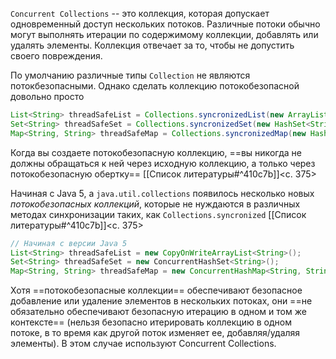 `Concurrent Collections` -- это коллекция, которая допускает одновременный доступ нескольких потоков. Различные потоки обычно могут выполнять итерации по содержимому коллекции, добавлять или удалять элементы. Коллекция отвечает за то, чтобы не допустить своего повреждения.

По умолчанию различные типы `Collection` не являются потокбезопасными. Однако сделать коллекцию потокобезопасной довольно просто
```java
List<String> threadSafeList = Collections.syncronizedList(new ArrayList<String>());
Set<String> threadSafeSet = Collections.syncronizedSet(new HashSet<String>());
Map<String, String> threadSafeMap = Collections.syncronizedMap(new HashMap<String, String>());
```

Когда вы создаете потокобезопасную коллекцию, ==вы никогда не должны обращаться к ней через исходную коллекцию, а только через потокобезопасную обертку== [[Список литературы#^410c7b]]<c. 375>

Начиная с Java 5, а `java.util.collections` появилось несколько новых _потокобезопасных коллекций_, которые не нуждаются в различных методах синхронизации таких, как `Collections.syncronized` [[Список литературы#^410c7b]]<c. 375>
```java
// Начиная с версии Java 5
List<String> threadSafeList = new CopyOnWriteArrayList<String>();
Set<String> threadSafeSet = new ConcurrentHashSet<String>();
Map<String, String> threadSafeMap = new ConcurrentHashMap<String, String>();
```

Хотя ==потокобезопасные коллекции== обеспечивают безопасное добавление или удаление элементов в нескольких потоках, они ==не обязательно обеспечивают безопасную итерацию в одном и том же контексте== (нельзя безопасно итерировать коллекцию в одном потоке, в то время как другой поток изменяет ее, добавляя/удаляя элементы). В этом случае используют Concurrent Collections.

